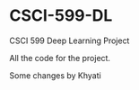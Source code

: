 # CSCI-599-DL
CSCI 599 Deep Learning Project

All the code for the project.


Some changes by Khyati
